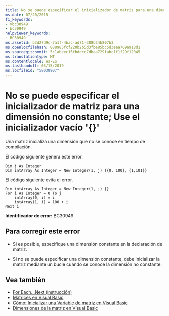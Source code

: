 ```yaml
---
title: No se puede especificar el inicializador de matriz para una dimensión no constante; Use el inicializador vacío '{}'
ms.date: 07/20/2015
f1_keywords:
- vbc30949
- bc30949
helpviewer_keywords:
- BC30949
ms.assetid: b3d27d9c-7a1f-4bac-ad71-388b24b807b3
ms.openlocfilehash: 888985fcf220b2b5d3fbe85bc5d3eaa709a918d1
ms.sourcegitcommit: 5c1abeec15fbddcc7dbaa729fabc1f1f29f12045
ms.translationtype: MT
ms.contentlocale: es-ES
ms.lasthandoff: 03/15/2019
ms.locfileid: "58038907"
---
```

# <a name="array-initializer-cannot-be-specified-for-a-non-constant-dimension-use-the-empty-initializer-"></a>No se puede especificar el inicializador de matriz para una dimensión no constante; Use el inicializador vacío '{}'
Una matriz inicializa una dimensión que no se conoce en tiempo de compilación.  
  
 El código siguiente genera este error.  
  
```  
Dim j As Integer  
Dim intArray As Integer = New Integer(1, j) {{0, 100}, {1,101}}  
```  
  
 El código siguiente evita el error.  
  
```  
Dim intArray As Integer = New Integer(1, j) {}  
For i As Integer = 0 To j  
    intArray(0, i) = i  
    intArray(1, i) = 100 + i  
Next i  
```  
  
 **Identificador de error:** BC30949  
  
## <a name="to-correct-this-error"></a>Para corregir este error  
  
-   Si es posible, especifique una dimensión constante en la declaración de matriz.  
  
-   Si no se puede especificar una dimensión constante, debe inicializar la matriz mediante un bucle cuando se conoce la dimensión no constante.  
  
## <a name="see-also"></a>Vea también

- [For Each...Next (instrucción)](../../visual-basic/language-reference/statements/for-each-next-statement.md)
- [Matrices en Visual Basic](~/docs/visual-basic/programming-guide/language-features/arrays/index.md)
- [Cómo: Inicializar una Variable de matriz en Visual Basic](../../visual-basic/programming-guide/language-features/arrays/how-to-initialize-an-array-variable.md)
- [Dimensiones de la matriz en Visual Basic](~/docs/visual-basic/programming-guide/language-features/arrays/array-dimensions.md)
